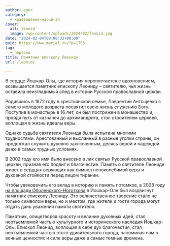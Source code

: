 ```yaml
---
author: egor
category:
  - краеведение-марий-эл
cover:
  alt: leonid
  image: /wp-content/uploads/2024/02/leonid.jpg
date: "2024-02-04T09:00:33+00:00"
guid: https://www.mariel.ru/?p=1753
tag:
  - персона
title: Памятник епископу Леониду
url: /leonid/

---
```

В сердце Йошкар-Олы, где история переплетается с вдохновением, возвышается памятник епископу Леониду – святителю, чья жизнь оставила неизгладимый след в истории Русской православной церкви.

Родившись в 1872 году в крестьянской семье, Лаврентий Антощенко с самого молодого возраста посвятил свою жизнь служению Богу. Поступив в монастырь в 16 лет, он был пострижен в монашество и, пройдя путь от казначея до архимандрита, стал строителем церквей, воплощая в жизнь идеалы веры.

Однако судьба святителя Леонида была испытана многими трудностями. Арестованный и высланный в разные уголки страны, он продолжал служить духовно заключенным, делясь верой и надеждой даже в самых трудных условиях.

В 2002 году его имя было внесено в лик святых Русской православной церкви, признав его подвиг и благочестие. Память о святителе Леониде живет в сердцах верующих как символ непоколебимой веры и духовной стойкости перед лицом тирании.

Чтобы увековечить его вклад в историю и память потомков, в 2008 году [на площади Оболенского-Ноготкова](/nogotkov-obolenskij/) в Йошкар-Оле был воздвигнут памятник епископу Леониду. Это величественное творение стало не только символом веры, но и местом, где жители и гости города могут отдать дань уважения памяти святителя.

Памятник, олицетворяя красоту и величие духовных идей, стал неотъемлемой частью культурного и исторического наследия Йошкар-Олы. Епископ Леонид, воплощая в себе дух благочестия, стал неотъемлемой частью этого удивительного города, напоминая нам о вечных ценностях и силе веры даже в самые темные времена.

